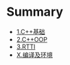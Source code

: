 # Summary

* [1.C++基础](README.md)
* [2.C++OOP](c++oop.md)
* [3.RTTI](3rtti.md)
* [X.编译及环境](xbian-yi-ji-huan-jing.md)


